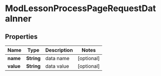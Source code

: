 

# ModLessonProcessPageRequestDataInner


## Properties

| Name | Type | Description | Notes |
|------------ | ------------- | ------------- | -------------|
|**name** | **String** | data name |  [optional] |
|**value** | **String** | data value |  [optional] |



